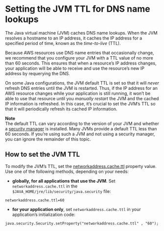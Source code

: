 # Setting the JVM TTL for DNS name lookups<a name="jvm-ttl-dns"></a>

The Java virtual machine \(JVM\) caches DNS name lookups\. When the JVM resolves a hostname to an IP address, it caches the IP address for a specified period of time, known as the *time\-to\-live* \(TTL\)\.

Because AWS resources use DNS name entries that occasionally change, we recommend that you configure your JVM with a TTL value of no more than 60 seconds\. This ensures that when a resource’s IP address changes, your application will be able to receive and use the resource’s new IP address by requerying the DNS\.

On some Java configurations, the JVM default TTL is set so that it will *never* refresh DNS entries until the JVM is restarted\. Thus, if the IP address for an AWS resource changes while your application is still running, it won’t be able to use that resource until you *manually restart* the JVM and the cached IP information is refreshed\. In this case, it’s crucial to set the JVM’s TTL so that it will periodically refresh its cached IP information\.

**Note**  
The default TTL can vary according to the version of your JVM and whether a [security manager](http://docs.oracle.com/javase/tutorial/essential/environment/security.html) is installed\. Many JVMs provide a default TTL less than 60 seconds\. If you’re using such a JVM and not using a security manager, you can ignore the remainder of this topic\.

## How to set the JVM TTL<a name="how-to-set-the-jvm-ttl"></a>

To modify the JVM’s TTL, set the [networkaddress\.cache\.ttl](http://docs.oracle.com/javase/7/docs/technotes/guides/net/properties.html) property value\. Use one of the following methods, depending on your needs:
+  **globally, for all applications that use the JVM**\. Set `networkaddress.cache.ttl` in the `$JAVA_HOME/jre/lib/security/java.security` file:

  ```
  networkaddress.cache.ttl=60
  ```
+  **for your application only**, set `networkaddress.cache.ttl` in your application’s initialization code:

  ```
  java.security.Security.setProperty("networkaddress.cache.ttl" , "60");
  ```